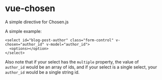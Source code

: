 # vue-chosen
A simple directive for Chosen.js

A simple example:

```
<select id="blog-post-author" class="form-control" v-chosen="author_id" v-model="author_id">
  <options></option>
</select>
````

Also note that if your select has the `multiple` property, the value of `author_id` would be an array of ids, and if your select is a single select, your `author_id` would be a single string id.
